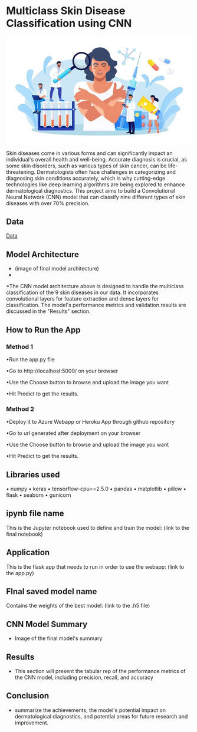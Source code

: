 # Multiclass Skin Disease Classification using CNN
![image](images/image1.jpg)

Skin diseases come in various forms and can significantly impact an individual's overall health and well-being. Accurate diagnosis is crucial, as some skin disorders, such as various types of skin cancer, can be life-threatening. Dermatologists often face challenges in categorizing and diagnosing skin conditions accurately, which is why cutting-edge technologies like deep learning algorithms are being explored to enhance dermatological diagnostics. This project aims to build a Convolutional Neural Network (CNN) model that can classify nine different types of skin diseases with over 70% precision.

## Data
[Data](data_cnn)

## Model Architecture
* (image of final model architecture)
* 
*The CNN model architecture above is designed to handle the multiclass classification of the 9 skin diseases in our data. It incorporates convolutional layers for feature extraction and dense layers for classification. The model's performance metrics and validation results are discussed in the "Results" section.

## How to Run the App
### Method 1
•Run the app.py file

•Go to http://localhost:5000/ on your browser

•Use the Choose button to browse and upload the image you want

•Hit Predict to get the results.

### Method 2
•Deploy it to Azure Webapp or Heroku App through github repository

•Go to url generated after deployment on your browser

•Use the Choose button to browse and upload the image you want

•Hit Predict to get the results.

## Libraries used
• numpy
• keras
• tensorflow-cpu==2.5.0
• pandas
• matplotlib
• pillow
• flask
• seaborn
• gunicorn

## ipynb file name
This is the Jupyter notebook used to define and train the model: (link to the final notebook)

## Application
This is the flask app that needs to run in order to use the webapp: (link to the app.py)

## FInal saved model name
Contains the weights of the best model: (link to the .h5 file)

## CNN Model Summary
* Image of the final model's summary
  
## Results
* This section will present the tabular rep of the performance metrics of the CNN model, including precision, recall, and accuracy

## Conclusion
* summarize the achievements, the model's potential impact on dermatological diagnostics, and potential areas for future research and improvement.
  
